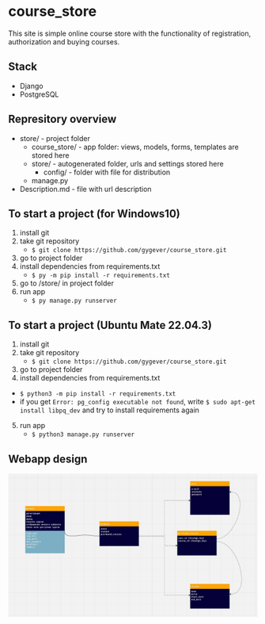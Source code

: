 # course_store
This site is simple online course store with the functionality of registration, authorization and buying courses.
## Stack
- Django
- PostgreSQL
## Represitory overview
- store/ - project folder
  - course_store/ - app folder: views, models, forms, templates are stored here
  - store/ - autogenerated folder, urls and settings stored here
    - config/ - folder with file for distribution
  - manage.py
- Description.md - file with url description
## To start a project (for Windows10)
1. install git
2. take git repository
    - `$ git clone https://github.com/gygever/course_store.git`
3. go to project folder
4. install dependencies from requirements.txt
   - `$ py -m pip install -r requirements.txt`
5. go to /store/ in project folder
6. run app
    - `$ py manage.py runserver`
## To start a project (Ubuntu Mate 22.04.3)
1. install git
2. take git repository
    - `$ git clone https://github.com/gygever/course_store.git`
3. go to project folder
4. install dependencies from requirements.txt
  - `$ python3 -m pip install -r requirements.txt`
  - if you get `Error: pg_config executable not found`, write `$ sudo apt-get install libpq_dev` and try to install requirements again 
5. run app
    - `$ python3 manage.py runserver`
## Webapp design
<img src="./img/design.jpg">
